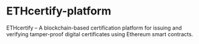 # ETHcertify-platform
ETHcertify – A blockchain-based certification platform for issuing and verifying tamper-proof digital certificates using Ethereum smart contracts.
